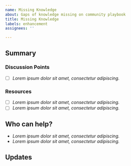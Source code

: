```yaml
---
name: Missing Knowledge 
about: Gaps of knowledge missing on community playbook 
title: Missing Knowledge 
labels: enhancement
assignees: ''

---
```


<!--
Please complete the following sections when you want to propose a new feature. You are encouraged to keep this top level comment box updated as you develop and respond to reviews. If you have write access to the repository, please also assign the appropriate label (or labels) to your issue. Note that text within html comment tags will not be rendered.
-->

## Summary

<!-- Please provide a detailed description of the feature you are writing or proposing. If you have started writing the feature, also provide details about the pull request you've made as well as the branch you've been working from. Please provide as much context as possible and link to other related issues and/or pull requests.

Think about answering the following questions:

- What is the name and purpose of your feature?
- Why are you proposing it?
- What section of the playbook is the feature for?
- What branch are you working on?
- Have you made any Pull Requests
-->

### Discussion Points

<!-- Use this section to highlight the outcomes of any discussions you have had with regards the development of this feature. YOU MAY SKIP THIS SECTION -->

- [ ] *Lorem ipsum dolor sit amet, consectetur adipiscing.*

### Resources

<!-- List and describe any external resources that may be helpful when writing the feature. 

We suggest using bullets (indicated by * or -) and filled checkboxes [x] here  -->

- [ ] *Lorem ipsum dolor sit amet, consectetur adipiscing.*
- [ ] *Lorem ipsum dolor sit amet, consectetur adipiscing.*

## Who can help?

<!-- We suggest using bullets (indicated by * or -) and filled checkboxes [x] here -->

* *Lorem ipsum dolor sit amet, consectetur adipiscing.*
* *Lorem ipsum dolor sit amet, consectetur adipiscing.*


## Updates

<!-- To avoid that others have to read through the full thread of comments, update the initial issue with important updates (for example, actions or decisions taken) regularly so that all the important information is available at one glance. You may use the checklist here to get started, feel free to modify this list.

We suggest using bullets (indicated by * or -) and filled checkboxes [x] here  -->

